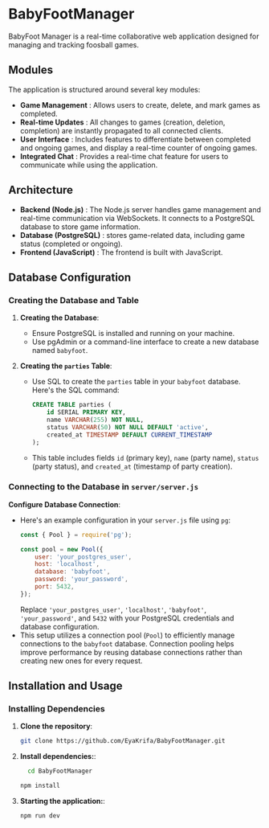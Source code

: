 # BabyFootManager
BabyFoot Manager is a real-time collaborative web application designed for managing and tracking foosball games.

## Modules

The application is structured around several key modules:

- **Game Management** : Allows users to create, delete, and mark games as completed.
- **Real-time Updates** : All changes to games (creation, deletion, completion) are instantly propagated to all connected clients.
- **User Interface** : Includes features to differentiate between completed and ongoing games, and display a real-time counter of ongoing games.
- **Integrated Chat** : Provides a real-time chat feature for users to communicate while using the application.

## Architecture
- **Backend (Node.js)** : The Node.js server handles game management and real-time communication via WebSockets. It connects to a PostgreSQL database to store game information.
- **Database (PostgreSQL)** : stores game-related data, including game status (completed or ongoing).
- **Frontend (JavaScript)** : The frontend is built with JavaScript.
  
## Database Configuration
### Creating the Database and Table

1. **Creating the Database**:
   - Ensure PostgreSQL is installed and running on your machine.
   - Use pgAdmin or a command-line interface to create a new database named `babyfoot`.

2. **Creating the `parties` Table**:
   - Use SQL to create the `parties` table in your `babyfoot` database. Here's the SQL command:
     ```sql
     CREATE TABLE parties (
         id SERIAL PRIMARY KEY,
         name VARCHAR(255) NOT NULL,
         status VARCHAR(50) NOT NULL DEFAULT 'active',
         created_at TIMESTAMP DEFAULT CURRENT_TIMESTAMP
     );
     ```
   - This table includes fields `id` (primary key), `name` (party name), `status` (party status), and `created_at` (timestamp of party creation).
### Connecting to the Database in `server/server.js`
**Configure Database Connection**:
   - Here's an example configuration in your `server.js` file using `pg`:
     ```javascript
     const { Pool } = require('pg');

     const pool = new Pool({
         user: 'your_postgres_user',
         host: 'localhost',
         database: 'babyfoot',
         password: 'your_password',
         port: 5432,
     });
     ```
     Replace `'your_postgres_user'`, `'localhost'`, `'babyfoot'`, `'your_password'`, and `5432` with your PostgreSQL credentials and database configuration.
   - This setup utilizes a connection pool (`Pool`) to efficiently manage connections to the `babyfoot` database. Connection pooling helps improve performance by reusing database connections rather than creating new ones for every request.
     
## Installation and Usage

### Installing Dependencies

1. **Clone the repository**:
     ```bash
     git clone https://github.com/EyaKrifa/BabyFootManager.git
     ```
2. **Install dependencies:**:
   ```bash
     cd BabyFootManager
     ```
      ```bash
     npm install
     ```
3. **Starting the application:**:
     ```bash
     npm run dev
     ```

